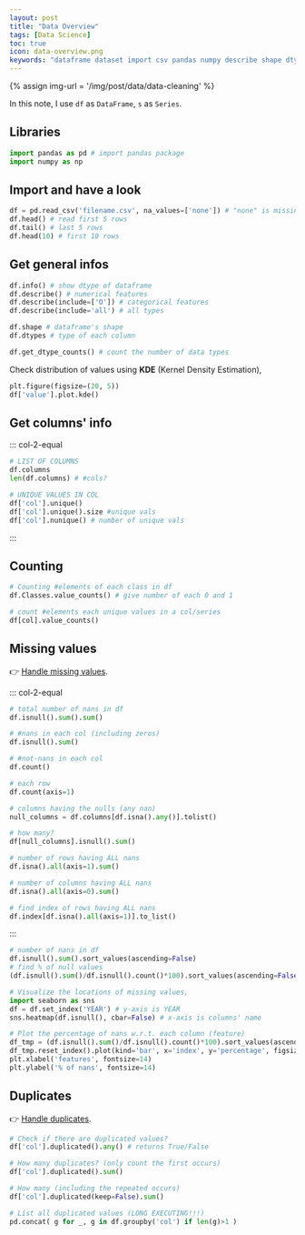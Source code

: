 ```yaml
---
layout: post
title: "Data Overview"
tags: [Data Science]
toc: true
icon: data-overview.png
keywords: "dataframe dataset import csv pandas numpy describe shape dtype list of columns counting missing values NaNs null heatmap seaborn check duplicate show all deal handle processing KDE Kernel Density Estimation values distribution bar plot visuzlize visualization null values percentage features"
---
```


{% assign img-url = '/img/post/data/data-cleaning' %}

In this note, I use `df` as `DataFrame`, `s` as `Series`.

## Libraries

~~~ python
import pandas as pd # import pandas package
import numpy as np
~~~

## Import and have a look

~~~ python
df = pd.read_csv('filename.csv', na_values=['none']) # "none" is missing data
df.head() # read first 5 rows
df.tail() # last 5 rows
df.head(10) # first 10 rows
~~~

## Get general infos

~~~ python
df.info() # show dtype of dataframe
df.describe() # numerical features
df.describe(include=['O']) # categorical features
df.describe(include='all') # all types

df.shape # dataframe's shape
df.dtypes # type of each column

df.get_dtype_counts() # count the number of data types
~~~

Check distribution of values using **KDE** (Kernel Density Estimation),

~~~ python
plt.figure(figsize=(20, 5))
df['value'].plot.kde()
~~~

## Get columns' info

::: col-2-equal
~~~ python
# LIST OF COLUMNS
df.columns
len(df.columns) # #cols?
~~~

~~~ python
# UNIQUE VALUES IN COL
df['col'].unique()
df['col'].unique().size #unique vals
df['col'].nunique() # number of unique vals
~~~
:::

## Counting

~~~ python
# Counting #elements of each class in df
df.Classes.value_counts() # give number of each 0 and 1
~~~

``` python
# count #elements each unique values in a col/series
df[col].value_counts()
```

## Missing values

👉 [Handle missing values](/data-preprocessing-cleaning#deal-with-missing-values-nan).

::: col-2-equal
``` python
# total number of nans in df
df.isnull().sum().sum()
```

~~~ python
# #nans in each col (including zeros)
df.isnull().sum()
~~~

``` python
# #not-nans in each col
df.count()

# each row
df.count(axis=1)
```

~~~ python
# columns having the nulls (any nan)
null_columns = df.columns[df.isna().any()].tolist()

# how many?
df[null_columns].isnull().sum()
~~~

~~~ python
# number of rows having ALL nans
df.isna().all(axis=1).sum()
~~~

~~~ python
# number of columns having ALL nans
df.isna().all(axis=0).sum()
~~~

~~~ python
# find index of rows having ALL nans
df.index[df.isna().all(axis=1)].to_list()
~~~
:::

~~~ python
# number of nans in df
df.isnull().sum().sort_values(ascending=False)
# find % of null values
(df.isnull().sum()/df.isnull().count()*100).sort_values(ascending=False)
~~~

~~~ python
# Visualize the locations of missing values,
import seaborn as sns
df = df.set_index('YEAR') # y-axis is YEAR
sns.heatmap(df.isnull(), cbar=False) # x-axis is columns' name
~~~

``` python
# Plot the percentage of nans w.r.t. each column (feature)
df_tmp = (df.isnull().sum()/df.isnull().count()*100).sort_values(ascending=False).to_frame(name='percentage')
df_tmp.reset_index().plot(kind='bar', x='index', y='percentage', figsize=(20,5))
plt.xlabel('features', fontsize=14)
plt.ylabel('% of nans', fontsize=14)
```

## Duplicates

👉 [Handle duplicates](/data-preprocessing-cleaning#drop-duplicates).

~~~ python
# Check if there are duplicated values?
df['col'].duplicated().any() # returns True/False
~~~

~~~ python
# How many duplicates? (only count the first occurs)
df['col'].duplicated().sum()
~~~

~~~ python
# How many (including the repeated occurs)
df['col'].duplicated(keep=False).sum()
~~~

~~~ python
# List all duplicated values (LONG EXECUTING!!!)
pd.concat( g for _, g in df.groupby('col') if len(g)>1 )
~~~


